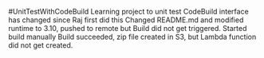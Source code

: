#UnitTestWithCodeBuild
Learning project to unit test 
CodeBuild interface has changed since Raj first did this
Changed README.md and modified runtime to 3.10, pushed to remote but Build did not get triggered.
Started build manually
Build succeeded, zip file created in S3, but Lambda function did not get created. 
